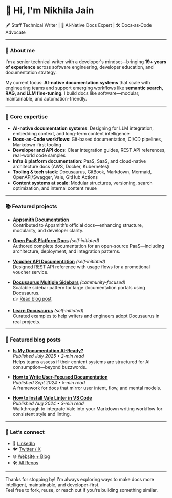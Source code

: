 # 👋 Hi, I'm Nikhila Jain

🖋️ Staff Technical Writer | 🧠 AI‑Native Docs Expert | 🛠️ Docs‑as‑Code Advocate  

---

### 📃 About me

I'm a senior technical writer with a developer's mindset—bringing **19+ years of experience** across software engineering, developer education, and documentation strategy.

My current focus: **AI-native documentation systems** that scale with engineering teams and support emerging workflows like **semantic search, RAG, and LLM fine-tuning**. I build docs like software—modular, maintainable, and automation-friendly.

---

### 🧠 Core expertise

- **AI-native documentation systems**: Designing for LLM integration, embedding context, and long-term content intelligence  
- **Docs-as-Code workflows**: Git-based documentation, CI/CD pipelines, Markdown-first tooling  
- **Developer and API docs**: Clear integration guides, REST API references, real-world code samples  
- **Infra & platform documentation**: PaaS, SaaS, and cloud-native architecture docs (AWS, Docker, Kubernetes)  
- **Tooling & tech stack**: Docusaurus, GitBook, Markdown, Mermaid, OpenAPI/Swagger, Vale, GitHub Actions  
- **Content systems at scale**: Modular structures, versioning, search optimization, and internal content reuse  

---

### 📚 Featured projects

- **[Appsmith Documentation](https://github.com/appsmithorg/appsmith-docs)**  
  Contributed to Appsmith’s official docs—enhancing structure, modularity, and developer clarity.

- **[Open PaaS Platform Docs](https://github.com/jnikhila/open-paas-platform-docs)** _(self‑initiated)_  
  Authored complete documentation for an open-source PaaS—including architecture, deployment, and integration patterns.

- **[Voucher API Documentation](https://github.com/jnikhila/voucher-api-docs)** _(self‑initiated)_  
  Designed REST API reference with usage flows for a promotional voucher service.

- **[Docusaurus Multiple Sidebars](https://github.com/jnikhila/docusaurus-multiple-sidebars)** _(community‑focused)_  
  Scalable sidebar pattern for large documentation portals using Docusaurus.  
  👉 [Read blog post](https://www.nikhilajain.com/post/how-to-set-up-multiple-sidebars-in-docusaurus)

- **[Learn Docusaurus](https://github.com/jnikhila/learn-docusaurus)** _(self‑initiated)_  
  Curated examples to help writers and engineers adopt Docusaurus in real projects.

---

### 📝 Featured blog posts

- **[Is My Documentation AI-Ready?](https://www.nikhilajain.com/post/is-my-documentation-ai-ready)**  
  _Published July 2025 • 2‑min read_  
  Helps teams assess if their content systems are structured for AI consumption—beyond buzzwords.

- **[How to Write User-Focused Documentation](https://www.nikhilajain.com/post/how-to-write-user-focused-documentation)**  
  _Published Sept 2024 • 5‑min read_  
  A framework for docs that mirror user intent, flow, and mental models.

- **[How to Install Vale Linter in VS Code](https://www.nikhilajain.com/post/how-to-install-vale-linter-for-documentation-in-vs-code)**  
  _Published Aug 2024 • 3‑min read_  
  Walkthrough to integrate Vale into your Markdown writing workflow for consistent style and linting.

---

### 💬 Let’s connect

- 🔗 [LinkedIn](https://www.linkedin.com/in/nikhila-jain)  
- 🐦 [Twitter / X](https://twitter.com/jain_nikhila)  
- 🌐 [Website + Blog](https://www.nikhilajain.com)  
- 🛠️ [All Repos](https://github.com/jnikhila)

---

Thanks for stopping by! I'm always exploring ways to make docs more intelligent, maintainable, and developer-first.  
Feel free to fork, reuse, or reach out if you're building something similar.
